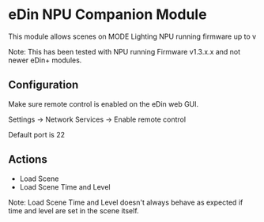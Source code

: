 # eDin NPU Companion Module

This module allows scenes on MODE Lighting NPU running firmware up to v

Note: This has been tested with NPU running Firmware v1.3.x.x and not newer eDin+ modules.
## Configuration

Make sure remote control is enabled on the eDin web GUI.

Settings -> Network Services -> Enable remote control

Default port is 22

## Actions

* Load Scene 
* Load Scene Time and Level

Note: Load Scene Time and Level doesn't always behave as expected if time and level are set in the scene itself.